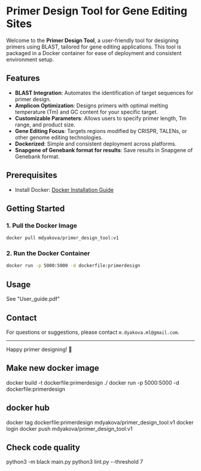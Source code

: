 # Primer Design Tool for Gene Editing Sites

Welcome to the **Primer Design Tool**, a user-friendly tool for designing primers using BLAST, tailored for gene editing applications. This tool is packaged in a Docker container for ease of deployment and consistent environment setup.

## Features

- **BLAST Integration**: Automates the identification of target sequences for primer design.
- **Amplicon Optimization**: Designs primers with optimal melting temperature (Tm) and GC content for your specific target.
- **Customizable Parameters**: Allows users to specify primer length, Tm range, and product size.
- **Gene Editing Focus**: Targets regions modified by CRISPR, TALENs, or other genome editing technologies.
- **Dockerized**: Simple and consistent deployment across platforms.
- **Snapgene of Genebank format for results**: Save results in Snapgene of Genebank format. 

## Prerequisites

- Install Docker: [Docker Installation Guide](https://docs.docker.com/get-docker/)

## Getting Started

### 1. Pull the Docker Image
```bash
docker pull mdyakova/primer_design_tool:v1
```

### 2. Run the Docker Container
```bash
docker run -p 5000:5000 -d dockerfile:primerdesign
```

## Usage

See "User_guide.pdf"

## Contact

For questions or suggestions, please contact `m.dyakova.ml@gmail.com`.

---

Happy primer designing! 🎯





## Make new docker image

docker build -t dockerfile:primerdesign ./ 
docker run -p 5000:5000 -d dockerfile:primerdesign

## docker hub
docker tag dockerfile:primerdesign mdyakova/primer_design_tool:v1
docker login
docker push mdyakova/primer_design_tool:v1

## Check code quality
python3 -m black main.py
python3 lint.py --threshold 7
